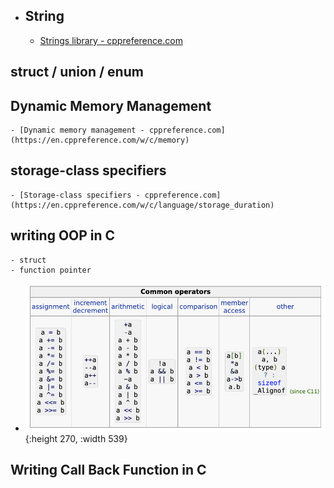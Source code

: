 - ## String
	- [Strings library - cppreference.com](https://en.cppreference.com/w/c/string)
## struct  / union / enum
## Dynamic Memory Management
	- [Dynamic memory management - cppreference.com](https://en.cppreference.com/w/c/memory)
## storage-class specifiers
	- [Storage-class specifiers - cppreference.com](https://en.cppreference.com/w/c/language/storage_duration)
## writing OOP in C
	- struct
	- function pointer
- ![image.png](../assets/image_1667227700073_0.png){:height 270, :width 539}
## Writing Call Back Function in C